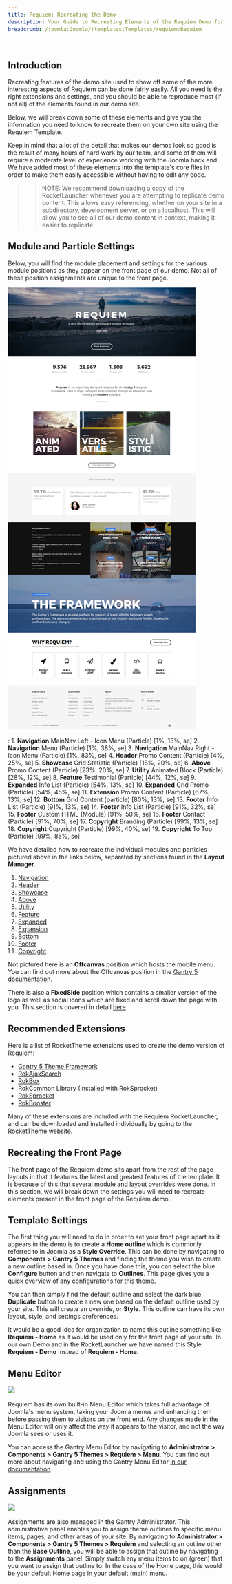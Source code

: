 ```yaml
---
title: Requiem: Recreating the Demo
description: Your Guide to Recreating Elements of the Requiem Demo for Joomla
breadcrumb: /joomla:Joomla/!templates:Templates/requiem:Requiem

---
```


Introduction
-----

Recreating features of the demo site used to show off some of the more interesting aspects of Requiem can be done fairly easily. All you need is the right extensions and settings, and you should be able to reproduce most (if not all) of the elements found in our demo site.

Below, we will break down some of these elements and give you the information you need to know to recreate them on your own site using the Requiem Template.

Keep in mind that a lot of the detail that makes our demos look so good is the result of many hours of hard work by our team, and some of them will require a moderate level of experience working with the Joomla back end. We have added most of these elements into the template's core files in order to make them easily accessible without having to edit any code.

>> NOTE: We recommend downloading a copy of the RocketLauncher whenever you are attempting to replicate demo content. This allows easy referencing, whether on your site in a subdirectory, development server, or on a localhost. This will allow you to see all of our demo content in context, making it easier to replicate.

Module and Particle Settings
-----

Below, you will find the module placement and settings for the various module positions as they appear on the front page of our demo. Not all of these position assignments are unique to the front page.

![](assets/requiem2.png)

:   1. **Navigation** MainNav Left - Icon Menu (Particle) [1%, 13%, se]
    2. **Navigation** Menu (Particle) [1%, 38%, se]
    3. **Navigation** MainNav Right - Icon Menu (Particle) [1%, 83%, se]
    4. **Header** Promo Content (Particle) [4%, 25%, se]
    5. **Showcase** Grid Statistic (Particle) [18%, 20%, se]
    6. **Above** Promo Content (Particle) [23%, 20%, se]
    7. **Utility** Animated Block (Particle) [28%, 12%, se]
    8. **Feature** Testimonial (Particle) [44%, 12%, se]
    9. **Expanded** Info List (Particle) [54%, 13%, se]
    10. **Expanded** Grid Promo (Particle) [54%, 45%, se]
    11. **Extension** Promo Content (Particle) [67%, 13%, se]
    12. **Bottom** Grid Content (particle) [80%, 13%, se]
    13. **Footer** Info List (Particle) [91%, 13%, se]
    14. **Footer** Info List (Particle) [91%, 32%, se]
    15. **Footer** Custom HTML (Module) [91%, 50%, se]
    16. **Footer** Contact (Particle) [91%, 70%, se]
    17. **Copyright** Branding (Particle) [99%, 13%, se]
    18. **Copyright** Copyright (Particle) [99%, 40%, se]
    19. **Copyright** To Top (Particle) [99%, 85%, se]

We have detailed how to recreate the individual modules and particles pictured above in the links below, separated by sections found in the **Layout Manager**.

1. [Navigation](demo_navigation.md)
2. [Header](demo_header.md)
4. [Showcase](demo_showcase.md)
5. [Above](demo_above.md)
5. [Utility](demo_utility.md)
6. [Feature](demo_feature.md)
7. [Expanded](demo_expanded.md)
8. [Expansion](demo_expansion.md)
9. [Bottom](demo_bottom.md)
10. [Footer](demo_footer.md)
11. [Copyright](demo_copyright.md)

Not pictured here is an **Offcanvas** position which hosts the mobile menu. You can find out more about the Offcanvas position in the [Gantry 5 documentation](http://docs.gantry.org/gantry5/configure/layout-manager#offcanvas-section).

There is also a **FixedSide** position which contains a smaller version of the logo as well as social icons which are fixed and scroll down the page with you. This section is covered in detail [here](demo_fixedside.md).

Recommended Extensions
-----

Here is a list of RocketTheme extensions used to create the demo version of Requiem:

* [Gantry 5 Theme Framework](http://gantry.org/)
* [RokAjaxSearch](http://www.rockettheme.com/joomla/extensions/rokajaxsearch)
* [RokBox](http://www.rockettheme.com/joomla/extensions/rokbox)
* RokCommon Library (Installed with RokSprocket)
* [RokSprocket](http://www.rockettheme.com/joomla/extensions/roksprocket)
* [RokBooster](http://www.rockettheme.com/joomla/extensions/rokbooster)

Many of these extensions are included with the Requiem RocketLauncher, and can be downloaded and installed individually by going to the RocketTheme website.

Recreating the Front Page
-----

The front page of the Requiem demo sits apart from the rest of the page layouts in that it features the latest and greatest features of the template. It is because of this that several module and layout overrides were done. In this section, we will break down the settings you will need to recreate elements present in the front page of the Requiem demo.

Template Settings
-----

The first thing you will need to do in order to set your front page apart as it appears in the demo is to create a **Home outline** which is commonly referred to in Joomla as a **Style Override**. This can be done by navigating to **Components > Gantry 5 Themes** and finding the theme you wish to create a new outline based in. Once you have done this, you can select the blue **Configure** button and then navigate to **Outlines**. This page gives you a quick overview of any configurations for this theme.

You can then simply find the default outline and select the dark blue **Duplicate** button to create a new one based on the default outline used by your site. This will create an override, or **Style**. This outline can have its own layout, style, and settings preferences.

It would be a good idea for organization to name this outline something like **Requiem - Home** as it would be used only for the front page of your site. In our own Demo and in the RocketLauncher we have named this Style **Requiem - Demo** instead of **Requiem - Home**.

Menu Editor
-----

![](assets/menu_1.png)

Requiem has its own built-in Menu Editor which takes full advantage of Joomla's menu system, taking your Joomla menus and enhancing them before passing them to visitors on the front end. Any changes made in the Menu Editor will only affect the way it appears to the visitor, and not the way Joomla sees or uses it.

You can access the Gantry Menu Editor by navigating to **Administrator > Components > Gantry 5 Themes > Requiem > Menu**. You can find out more about navigating and using the Gantry Menu Editor [in our documentation](http://docs.gantry.org/gantry5/configure/menu-editor).

Assignments
-----

![](assets/assignments_1.png)

Assignments are also managed in the Gantry Administrator. This administrative panel enables you to assign theme outlines to specific menu items, pages, and other areas of your site. By navigating to **Administrator > Components > Gantry 5 Themes > Requiem** and selecting an outline other than the **Base Outline**, you will be able to assign that outline by navigating to the **Assignments** panel. Simply switch any menu items to on (green) that you want to assign that outline to. In the case of the Home page, this would be your default Home page in your default (main) menu.
